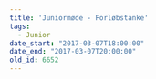 ```yaml
---
title: 'Juniormøde - Forløbstanke'
tags:
  - Junior
date_start: "2017-03-07T18:00:00"
date_end: "2017-03-07T20:00:00"
old_id: 6652
---
```

